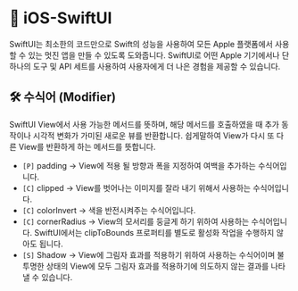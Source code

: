 # 🍎 iOS-SwiftUI

SwiftUI는 최소한의 코드만으로 Swift의 성능을 사용하여 모든 Apple 플랫폼에서 사용할 수 있는 멋진 앱을 만들 수 있도록 도와줍니다. SwiftUI로 어떤 Apple 기기에서나 단 하나의 도구 및 API 세트를 사용하여 사용자에게 더 나은 경험을 제공할 수 있습니다.

## 🛠 수식어 (Modifier)

SwiftUI View에서 사용 가능한 메서드를 뜻하며, 해당 메서드를 호출하였을 때 추가 동작이나 시각적 변화가 가미된 새로운 뷰를 반환합니다. 
쉽게말하여 View가 다시 또 다른 View를 반환하게 하는 메서드를 뜻합니다.

* `[P]` padding → View에 적용 될 방향과 폭을 지정하여 여백을 추가하는 수식어입니다.
* `[C]` clipped → View를 벗어나는 이미지를 잘라 내기 위해서 사용하는 수식어입니다.
* `[C]` colorInvert → 색을 반전시켜주는 수식어입니다.
* `[C]` cornerRadius → View의 모서리를 둥글게 하기 위하여 사용하는 수식어입니다. SwiftUI에서는 clipToBounds 프로퍼티를 별도로 활성화 작업을 수행하지 않아도 됩니다.
* `[S]` Shadow → View에 그림자 효과를 적용하기 위하여 사용하는 수식어이며 불투명한 상태의 View에 모두 그림자 효과를 적용하기에 의도하지 않는 결과를 나타낼 수 있습니다.
